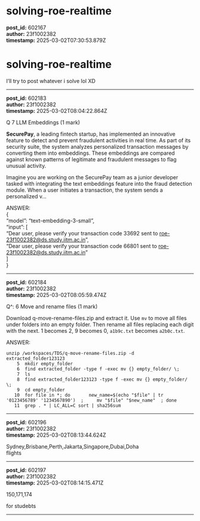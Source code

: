 # solving-roe-realtime

**post_id:** 602167  
**author:** 23f1002382  
**timestamp:** 2025-03-02T07:30:53.879Z

# solving-roe-realtime

I’ll try to post whatever i solve lol XD

---

**post_id:** 602183  
**author:** 23f1002382  
**timestamp:** 2025-03-02T08:04:22.864Z

Q 7 LLM Embeddings (1 mark)

**SecurePay**, a leading fintech startup, has implemented an innovative feature to detect and prevent fraudulent activities in real time. As part of its security suite, the system analyzes personalized transaction messages by converting them into embeddings. These embeddings are compared against known patterns of legitimate and fraudulent messages to flag unusual activity.

Imagine you are working on the SecurePay team as a junior developer tasked with integrating the text embeddings feature into the fraud detection module. When a user initiates a transaction, the system sends a personalized v…

ANSWER:  
{  
“model”: “text-embedding-3-small”,  
“input”: [  
“Dear user, please verify your transaction code 33692 sent to roe-23f1002382@ds.study.iitm.ac.in”,  
“Dear user, please verify your transaction code 66801 sent to roe-23f1002382@ds.study.iitm.ac.in”  
]  
}

---

**post_id:** 602184  
**author:** 23f1002382  
**timestamp:** 2025-03-02T08:05:59.474Z

Q^: 6 Move and rename files (1 mark)

Download q-move-rename-files.zip and extract it. Use `mv` to move all files under folders into an empty folder. Then rename all files replacing each digit with the next. 1 becomes 2, 9 becomes 0, `a1b9c.txt` becomes `a2b0c.txt`.

ANSWER:

```
unzip /workspaces/TDS/q-move-rename-files.zip -d extracted_folder123123
    5  mkdir empty_folder 
    6  find extracted_folder -type f -exec mv {} empty_folder/ \; 
    7  ls
    8  find extracted_folder123123 -type f -exec mv {} empty_folder/ \; 
    9  cd empty_folder  
   10  for file in *; do       new_name=$(echo "$file" | tr '0123456789' '1234567890')  ;     mv "$file" "$new_name"  ; done  
   11  grep . * | LC_ALL=C sort | sha256sum

```

---

**post_id:** 602196  
**author:** 23f1002382  
**timestamp:** 2025-03-02T08:13:44.624Z

Sydney,Brisbane,Perth,Jakarta,Singapore,Dubai,Doha  
flights

---

**post_id:** 602197  
**author:** 23f1002382  
**timestamp:** 2025-03-02T08:14:15.471Z

150,171,174

for studebts

---

